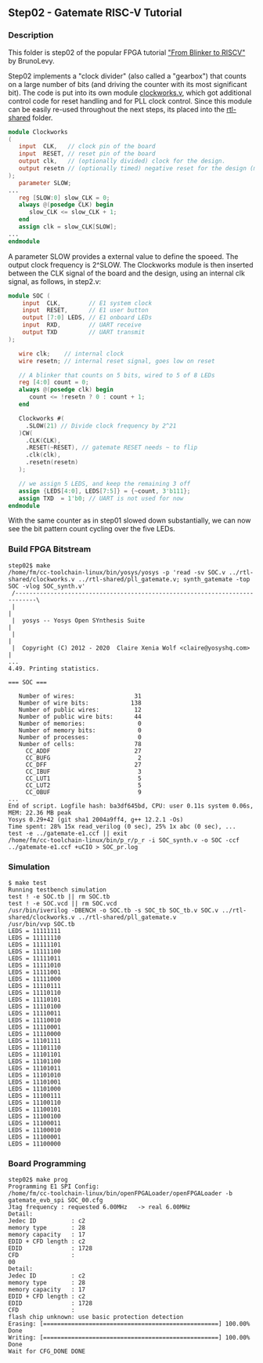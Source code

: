 ## Step02 - Gatemate RISC-V Tutorial

### Description

This folder is step02 of the popular FPGA tutorial ["From Blinker to RISCV"](https://github.com/BrunoLevy/learn-fpga/tree/master/FemtoRV/TUTORIALS/FROM_BLINKER_TO_RISCV) by BrunoLevy.

Step02 implements a "clock divider" (also called a "gearbox") that counts on a large number of bits (and driving the counter with its most significant bit). The code is put into its own module [clockworks.v](../rtl-shared/clockworks.v), which got additional control code for reset handling and for PLL clock control. Since this module can be easily re-used throughout the next steps, its placed into the [rtl-shared](../rtl-shared) folder.

```verilog
module Clockworks 
(
   input  CLK,   // clock pin of the board
   input  RESET, // reset pin of the board
   output clk,   // (optionally divided) clock for the design.
   output resetn // (optionally timed) negative reset for the design (more on this later)
);
   parameter SLOW;
...
   reg [SLOW:0] slow_CLK = 0;
   always @(posedge CLK) begin
      slow_CLK <= slow_CLK + 1;
   end
   assign clk = slow_CLK[SLOW];
...
endmodule
```
A parameter SLOW provides a external value to define the spoeed. The output clock frequency is 2^SLOW. The Clockworks module is then inserted between the CLK signal of the board and the design, using an internal clk signal, as follows, in step2.v:
```verilog
module SOC (
    input  CLK,        // E1 system clock 
    input  RESET,      // E1 user button
    output [7:0] LEDS, // E1 onboard LEDs
    input  RXD,        // UART receive
    output TXD         // UART transmit
);

   wire clk;    // internal clock
   wire resetn; // internal reset signal, goes low on reset

   // A blinker that counts on 5 bits, wired to 5 of 8 LEDs
   reg [4:0] count = 0;
   always @(posedge clk) begin
      count <= !resetn ? 0 : count + 1;
   end

   Clockworks #(
     .SLOW(21) // Divide clock frequency by 2^21
   )CW(
     .CLK(CLK),
     .RESET(~RESET), // gatemate RESET needs ~ to flip
     .clk(clk),
     .resetn(resetn)
   );

   // we assign 5 LEDS, and keep the remaining 3 off
   assign {LEDS[4:0], LEDS[7:5]} = {~count, 3'b111};
   assign TXD  = 1'b0; // UART is not used for now
endmodule

```
With the same counter as in step01 slowed down substantially, we can now see the bit pattern count cycling over the five LEDs.

### Build FPGA Bitstream
```
step02$ make
/home/fm/cc-toolchain-linux/bin/yosys/yosys -p 'read -sv SOC.v ../rtl-shared/clockworks.v ../rtl-shared/pll_gatemate.v; synth_gatemate -top SOC -vlog SOC_synth.v'
 /----------------------------------------------------------------------------\
 |                                                                            |
 |  yosys -- Yosys Open SYnthesis Suite                                       |
 |                                                                            |
 |  Copyright (C) 2012 - 2020  Claire Xenia Wolf <claire@yosyshq.com>         |
...
4.49. Printing statistics.

=== SOC ===

   Number of wires:                 31
   Number of wire bits:            138
   Number of public wires:          12
   Number of public wire bits:      44
   Number of memories:               0
   Number of memory bits:            0
   Number of processes:              0
   Number of cells:                 78
     CC_ADDF                        27
     CC_BUFG                         2
     CC_DFF                         27
     CC_IBUF                         3
     CC_LUT1                         5
     CC_LUT2                         5
     CC_OBUF                         9
...
End of script. Logfile hash: ba3df645bd, CPU: user 0.11s system 0.06s, MEM: 22.36 MB peak
Yosys 0.29+42 (git sha1 2004a9ff4, g++ 12.2.1 -Os)
Time spent: 28% 15x read_verilog (0 sec), 25% 1x abc (0 sec), ...
test -e ../gatemate-e1.ccf || exit
/home/fm/cc-toolchain-linux/bin/p_r/p_r -i SOC_synth.v -o SOC -ccf ../gatemate-e1.ccf +uCIO > SOC_pr.log
```
### Simulation
```
$ make test
Running testbench simulation
test ! -e SOC.tb || rm SOC.tb
test ! -e SOC.vcd || rm SOC.vcd
/usr/bin/iverilog -DBENCH -o SOC.tb -s SOC_tb SOC_tb.v SOC.v ../rtl-shared/clockworks.v ../rtl-shared/pll_gatemate.v
/usr/bin/vvp SOC.tb
LEDS = 11111111
LEDS = 11111110
LEDS = 11111101
LEDS = 11111100
LEDS = 11111011
LEDS = 11111010
LEDS = 11111001
LEDS = 11111000
LEDS = 11110111
LEDS = 11110110
LEDS = 11110101
LEDS = 11110100
LEDS = 11110011
LEDS = 11110010
LEDS = 11110001
LEDS = 11110000
LEDS = 11101111
LEDS = 11101110
LEDS = 11101101
LEDS = 11101100
LEDS = 11101011
LEDS = 11101010
LEDS = 11101001
LEDS = 11101000
LEDS = 11100111
LEDS = 11100110
LEDS = 11100101
LEDS = 11100100
LEDS = 11100011
LEDS = 11100010
LEDS = 11100001
LEDS = 11100000
```

### Board Programming
```
step02$ make prog
Programming E1 SPI Config:
/home/fm/cc-toolchain-linux/bin/openFPGALoader/openFPGALoader -b gatemate_evb_spi SOC_00.cfg
Jtag frequency : requested 6.00MHz   -> real 6.00MHz  
Detail: 
Jedec ID          : c2
memory type       : 28
memory capacity   : 17
EDID + CFD length : c2
EDID              : 1728
CFD               : 
00
Detail: 
Jedec ID          : c2
memory type       : 28
memory capacity   : 17
EDID + CFD length : c2
EDID              : 1728
CFD               : 
flash chip unknown: use basic protection detection
Erasing: [==================================================] 100.00%
Done
Writing: [==================================================] 100.00%
Done
Wait for CFG_DONE DONE
```